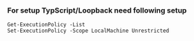 ### For setup TypScript/Loopback need following setup

    Get-ExecutionPolicy -List
    Set-ExecutionPolicy -Scope LocalMachine Unrestricted
